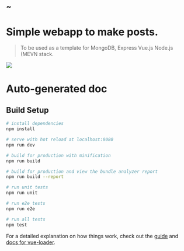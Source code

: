 ~
---

# Simple webapp to make posts.
> To be used as a template for MongoDB, Express Vue.js Node.js (MEVN stack.


![](https://i.imgur.com/kKKLPaU.png)

# Auto-generated doc

## Build Setup

``` bash
# install dependencies
npm install

# serve with hot reload at localhost:8080
npm run dev

# build for production with minification
npm run build

# build for production and view the bundle analyzer report
npm run build --report

# run unit tests
npm run unit

# run e2e tests
npm run e2e

# run all tests
npm test
```

For a detailed explanation on how things work, check out the [guide](http://vuejs-templates.github.io/webpack/) and [docs for vue-loader](http://vuejs.github.io/vue-loader).
